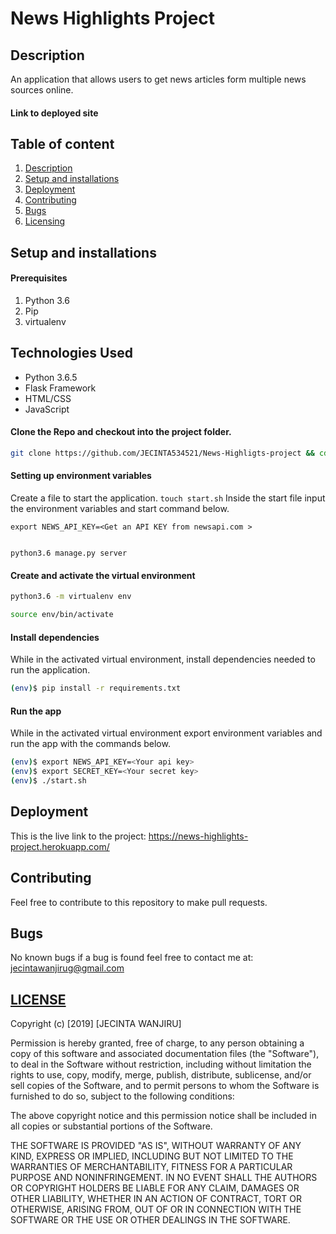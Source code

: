 # News Highlights Project

## Description
An application that allows users to get news articles form multiple news sources online.

#### Link to deployed site


## Table of content
1. [Description](#description)
2. [Setup and installations](#setup-and-installations)
3. [Deployment](#deployment)
4. [Contributing](#contributing)
5. [Bugs](#bugs)
6. [Licensing](#license)


## Setup and installations

#### Prerequisites
1. Python 3.6
2. Pip
3. virtualenv


## Technologies Used
* Python 3.6.5
* Flask Framework
* HTML/CSS
* JavaScript

#### Clone the Repo and checkout into the project folder.
```bash
git clone https://github.com/JECINTA534521/News-Highligts-project && cd News-highlights
```

#### Setting up environment variables
Create a file to start the application. `touch start.sh` 
Inside the start file  input the environment variables and start command below.
```
export NEWS_API_KEY=<Get an API KEY from newsapi.com >


python3.6 manage.py server

```

#### Create and activate the virtual environment
```bash
python3.6 -m virtualenv env
```

```bash
source env/bin/activate
```

#### Install dependencies
While in the activated virtual environment, install dependencies needed to run the application.
```bash
(env)$ pip install -r requirements.txt
```

#### Run the app
While in the activated virtual environment export environment variables and run the app with the commands below.

```bash
(env)$ export NEWS_API_KEY=<Your api key>
(env)$ export SECRET_KEY=<Your secret key>
(env)$ ./start.sh
```
## Deployment
This is the live link to the project:  https://news-highlights-project.herokuapp.com/
## Contributing
Feel free to contribute to this repository to make pull requests.

## Bugs
No known bugs if a bug is found feel free to contact me at: jecintawanjirug@gmail.com

## [LICENSE](LICENSE)

Copyright (c) [2019] [JECINTA WANJIRU]

Permission is hereby granted, free of charge, to any person obtaining a copy
of this software and associated documentation files (the "Software"), to deal
in the Software without restriction, including without limitation the rights
to use, copy, modify, merge, publish, distribute, sublicense, and/or sell
copies of the Software, and to permit persons to whom the Software is
furnished to do so, subject to the following conditions:

The above copyright notice and this permission notice shall be included in all
copies or substantial portions of the Software.

THE SOFTWARE IS PROVIDED "AS IS", WITHOUT WARRANTY OF ANY KIND, EXPRESS OR
IMPLIED, INCLUDING BUT NOT LIMITED TO THE WARRANTIES OF MERCHANTABILITY,
FITNESS FOR A PARTICULAR PURPOSE AND NONINFRINGEMENT. IN NO EVENT SHALL THE
AUTHORS OR COPYRIGHT HOLDERS BE LIABLE FOR ANY CLAIM, DAMAGES OR OTHER
LIABILITY, WHETHER IN AN ACTION OF CONTRACT, TORT OR OTHERWISE, ARISING FROM,
OUT OF OR IN CONNECTION WITH THE SOFTWARE OR THE USE OR OTHER DEALINGS IN THE
SOFTWARE.


